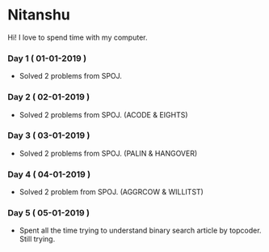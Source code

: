 # Nitanshu

Hi! I love to spend time with my computer.

### Day 1 ( 01-01-2019 )

- Solved 2 problems from SPOJ.

### Day 2 ( 02-01-2019 )

- Solved 2 problems from SPOJ. (ACODE & EIGHTS)

### Day 3 ( 03-01-2019 )

- Solved 2 problems from SPOJ. (PALIN & HANGOVER)

### Day 4 ( 04-01-2019 )

- Solved 2 problem from SPOJ. (AGGRCOW & WILLITST)

### Day 5 ( 05-01-2019 )

- Spent all the time trying to understand binary search article by topcoder. Still trying.

